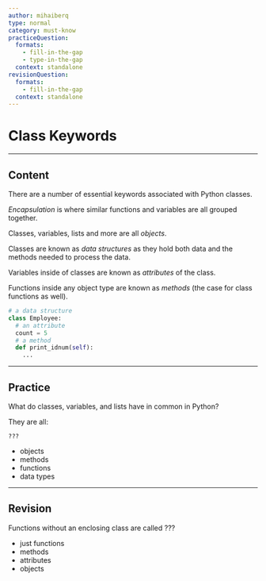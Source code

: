 ```yaml
---
author: mihaiberq
type: normal
category: must-know
practiceQuestion:
  formats:
    - fill-in-the-gap
    - type-in-the-gap
  context: standalone
revisionQuestion:
  formats:
    - fill-in-the-gap
  context: standalone
---
```


# Class Keywords


---

## Content

There are a number of essential keywords associated with Python classes.

*Encapsulation* is where similar functions and variables are all grouped together.

Classes, variables, lists and more are all *objects*.

Classes are known as *data structures* as they hold both data and the methods needed to process the data.

Variables inside of classes are known as *attributes* of the class.

Functions inside any object type are known as *methods* (the case for class functions as well).

```python
# a data structure
class Employee:
  # an attribute
  count = 5
  # a method
  def print_idnum(self):
    ...
```


---

## Practice

What do classes, variables, and lists have in common in Python?

They are all:
```plain-text
???
```

- objects
- methods
- functions
- data types


---

## Revision

Functions without an enclosing class are called ???

- just functions
- methods
- attributes
- objects
 
